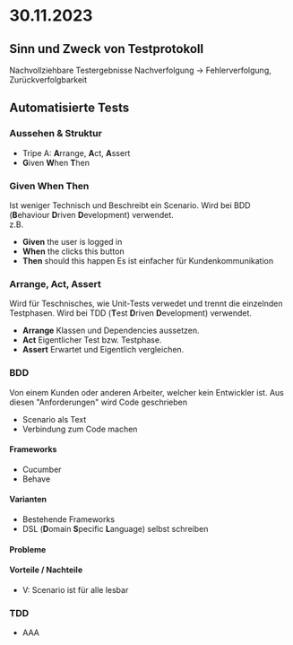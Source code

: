 # 30.11.2023
## Sinn und Zweck von Testprotokoll
Nachvollziehbare Testergebnisse
Nachverfolgung -> Fehlerverfolgung, Zurückverfolgbarkeit

## Automatisierte Tests
### Aussehen & Struktur
- Tripe A: **A**rrange, **A**ct, **A**ssert
- **G**iven **W**hen **T**hen

### Given When Then
Ist weniger Technisch und Beschreibt ein Scenario. Wird bei BDD (**B**ehaviour **D**riven **D**evelopment) verwendet.
<br />z.B.
- **Given** the user is logged in
- **When** the clicks this button
- **Then** should this happen
Es ist einfacher für Kundenkommunikation

### Arrange, Act, Assert
Wird für Teschnisches, wie Unit-Tests verwedet und trennt die einzelnden Testphasen. Wird bei TDD (**T**est **D**riven **D**evelopment) verwendet.
- **Arrange** Klassen und Dependencies aussetzen.
- **Act** Eigentlicher Test bzw. Testphase.
- **Assert** Erwartet und Eigentlich vergleichen.

### BDD
Von einem Kunden oder anderen Arbeiter, welcher kein Entwickler ist. Aus diesen "Anforderungen" wird Code geschrieben
- Scenario als Text
- Verbindung zum Code machen

#### Frameworks
- Cucumber
- Behave

#### Varianten
- Bestehende Frameworks
- DSL (**D**omain **S**pecific **L**anguage) selbst schreiben

#### Probleme

#### Vorteile / Nachteile
- V: Scenario ist für alle lesbar

### TDD
- AAA